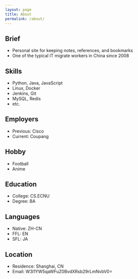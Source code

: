 ```yaml
---
layout: page
title: About
permalink: /about/
---
```


## Brief
- Personal site for keeping notes, references, and bookmarks
- One of the typical IT migrate workers in China since 2008

## Skills
- Python, Java, JavaScript
- Linux, Docker
- Jenkins, Git
- MySQL, Redis
- etc.

## Employers
- Previous: Cisco
- Current: Coupang

## Hobby
- Football
- Anime

## Education
- College: CS.ECNU
- Degree: BA

## Languages
- Native: ZH-CN
- FFL: EN
- SFL: JA

## Location
- Residence: Shanghai, CN
- Email: W3l1YW5qaWFuZ0BvdXRsb29rLmNvbV0=

